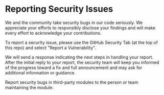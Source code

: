# Reporting Security Issues

We and the community take security bugs in our code seriously. We appreciate
your efforts to responsibly disclose your findings and will make every effort
to acknowledge your contributions.

To report a security issue, please use the GitHub Security Tab (at the top of
this repo) and select "Report a Vulnerability".

We will send a response indicating the next steps in handling your report. After
the initial reply to your report, the security team will keep you informed of
the progress toward a fix and full announcement and may ask for additional
information or guidance.

Report security bugs in third-party modules to the person or team maintaining
the module.
